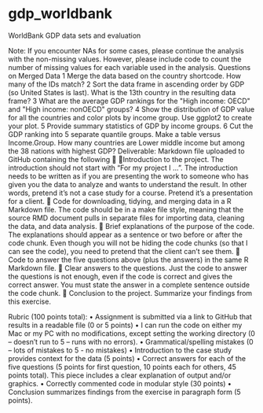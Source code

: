 # gdp_worldbank
WorldBank GDP data sets and evaluation


Note: If you encounter NAs for some cases, please continue the analysis with the non-missing
values. However, please include code to count the number of missing values for each variable
used in the analysis.
Questions on Merged Data
1 Merge the data based on the country shortcode. How many of the IDs match?
2 Sort the data frame in ascending order by GDP (so United States is last). What is the 13th
country in the resulting data frame?
3 What are the average GDP rankings for the "High income: OECD" and "High income:
nonOECD" groups?
4 Show the distribution of GDP value for all the countries and color plots by income group. Use
ggplot2 to create your plot.
5 Provide summary statistics of GDP by income groups.
6 Cut the GDP ranking into 5 separate quantile groups. Make a table versus Income.Group.
How many countries are Lower middle income but among the 38 nations with highest
GDP?
Deliverable: Markdown file uploaded to GitHub containing the following
 Introduction to the project. The introduction should not start with “For my project I ...”.
The introduction needs to be written as if you are presenting the work to someone who
has given you the data to analyze and wants to understand the result. In other words,
pretend it’s not a case study for a course. Pretend it’s a presentation for a client.
 Code for downloading, tidying, and merging data in a R Markdown file. The code should
be in a make file style, meaning that the source RMD document pulls in separate files for
importing data, cleaning the data, and data analysis.
 Brief explanations of the purpose of the code. The explanations should appear as a
sentence or two before or after the code chunk. Even though you will not be hiding the
code chunks (so that I can see the code), you need to pretend that the client can’t see
them.
 Code to answer the five questions above (plus the answers) in the same R Markdown file.
 Clear answers to the questions. Just the code to answer the questions is not enough, even
if the code is correct and gives the correct answer. You must state the answer in a
complete sentence outside the code chunk.
 Conclusion to the project. Summarize your findings from this exercise.




Rubric (100 points total):
• Assignment is submitted via a link to GitHub that results in a readable file (0 or 5 points)
• I can run the code on either my Mac or my PC with no modifications, except setting the
working directory (0 – doesn’t run to 5 – runs with no errors).
• Grammatical/spelling mistakes (0 – lots of mistakes to 5 - no mistakes)
• Introduction to the case study provides context for the data (5 points)
• Correct answers for each of the five questions (5 points for first question, 10 points each
for others, 45 points total). This piece includes a clear explanation of output and/or
graphics.
• Correctly commented code in modular style (30 points)
• Conclusion summarizes findings from the exercise in paragraph form (5 points).